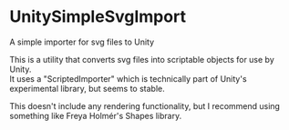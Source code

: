 # UnitySimpleSvgImport
A simple importer for svg files to Unity

This is a utility that converts svg files into scriptable objects for use by Unity.  
It uses a "ScriptedImporter" which is technically part of Unity's experimental library, but seems to stable.

This doesn't include any rendering functionality, but I recommend using something like Freya Holmér's Shapes library.


